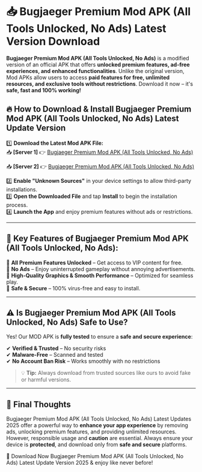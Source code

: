 # 📥 Bugjaeger Premium Mod APK (All Tools Unlocked, No Ads) Latest Version Download

**Bugjaeger Premium Mod APK (All Tools Unlocked, No Ads)** is a modified version of an official APK that offers **unlocked premium features, ad-free experiences, and enhanced functionalities**. Unlike the original version, Mod APKs allow users to access **paid features for free, unlimited resources, and exclusive tools without restrictions**. Download it now – it's **safe, fast and 100% working!**

## 🔥 **How to Download & Install Bugjaeger Premium Mod APK (All Tools Unlocked, No Ads) Latest Update Version**

1️⃣ **Download the Latest Mod APK File:**  
📥 **[Server 1]** 👉 [Bugjaeger Premium Mod APK (All Tools Unlocked, No Ads)](https://hapymods.com?title=Bugjaeger+Premium+Mod+APK+(All+Tools+Unlocked,+No+Ads))

📥 **[Server 2]** 👉 [Bugjaeger Premium Mod APK (All Tools Unlocked, No Ads)](https://hapymods.com?title=Bugjaeger+Premium+Mod+APK+(All+Tools+Unlocked,+No+Ads))

2️⃣ **Enable "Unknown Sources"** in your device settings to allow third-party installations.  
3️⃣ **Open the Downloaded File** and tap **Install** to begin the installation process.  
4️⃣ **Launch the App** and enjoy premium features without ads or restrictions.

---

## 🌟 **Key Features of Bugjaeger Premium Mod APK (All Tools Unlocked, No Ads):**
 
🔽 **All Premium Features Unlocked** – Get access to VIP content for free.  
🔽 **No Ads** – Enjoy uninterrupted gameplay without annoying advertisements.  
🔽 **High-Quality Graphics & Smooth Performance** – Optimized for seamless play.  
🔽 **Safe & Secure** – 100% virus-free and easy to install.  

---

## ⚠️ **Is Bugjaeger Premium Mod APK (All Tools Unlocked, No Ads) Safe to Use?**

Yes! Our MOD APK is **fully tested** to ensure a **safe and secure experience**:

✔ **Verified & Trusted** – No security risks  
✔ **Malware-Free** – Scanned and tested  
✔ **No Account Ban Risk** – Works smoothly with no restrictions

> 💡 **Tip:** Always download from trusted sources like ours to avoid fake or harmful versions.

---

## 📌 **Final Thoughts**
 
Bugjaeger Premium Mod APK (All Tools Unlocked, No Ads) Latest Updates 2025 offer a powerful way to **enhance your app experience** by removing ads, unlocking premium features, and providing unlimited resources. However, responsible usage and **caution** are essential. Always ensure your device is **protected**, and download only from **safe and secure** platforms.  

🔽 Download Now Bugjaeger Premium Mod APK (All Tools Unlocked, No Ads) Latest Update Version 2025 & enjoy like never before!